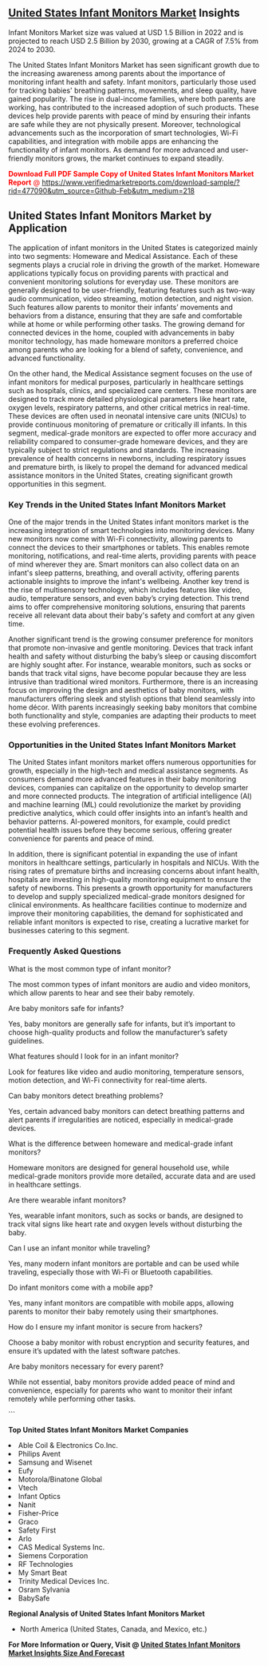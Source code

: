 <h2><a href="https://www.verifiedmarketreports.com/download-sample/?rid=477090&amp;utm_source=Github-Feb&amp;utm_medium=218" target="_blank">United States Infant Monitors Market</a> Insights</h2><p>Infant Monitors Market size was valued at USD 1.5 Billion in 2022 and is projected to reach USD 2.5 Billion by 2030, growing at a CAGR of 7.5% from 2024 to 2030.</p><p> <p>The United States Infant Monitors Market has seen significant growth due to the increasing awareness among parents about the importance of monitoring infant health and safety. Infant monitors, particularly those used for tracking babies' breathing patterns, movements, and sleep quality, have gained popularity. The rise in dual-income families, where both parents are working, has contributed to the increased adoption of such products. These devices help provide parents with peace of mind by ensuring their infants are safe while they are not physically present. Moreover, technological advancements such as the incorporation of smart technologies, Wi-Fi capabilities, and integration with mobile apps are enhancing the functionality of infant monitors. As demand for more advanced and user-friendly monitors grows, the market continues to expand steadily. <p><span class=""><span style="color: #ff0000;"><strong>Download Full PDF Sample Copy of United States Infant Monitors Market Report</strong> @ </span><a href="https://www.verifiedmarketreports.com/download-sample/?rid=477090&amp;utm_source=Github-Feb&amp;utm_medium=218" target="_blank">https://www.verifiedmarketreports.com/download-sample/?rid=477090&amp;utm_source=Github-Feb&amp;utm_medium=218</a></span></p></p> <h2>United States Infant Monitors Market by Application</h2> <p>The application of infant monitors in the United States is categorized mainly into two segments: Homeware and Medical Assistance. Each of these segments plays a crucial role in driving the growth of the market. Homeware applications typically focus on providing parents with practical and convenient monitoring solutions for everyday use. These monitors are generally designed to be user-friendly, featuring features such as two-way audio communication, video streaming, motion detection, and night vision. Such features allow parents to monitor their infants’ movements and behaviors from a distance, ensuring that they are safe and comfortable while at home or while performing other tasks. The growing demand for connected devices in the home, coupled with advancements in baby monitor technology, has made homeware monitors a preferred choice among parents who are looking for a blend of safety, convenience, and advanced functionality.</p> <p>On the other hand, the Medical Assistance segment focuses on the use of infant monitors for medical purposes, particularly in healthcare settings such as hospitals, clinics, and specialized care centers. These monitors are designed to track more detailed physiological parameters like heart rate, oxygen levels, respiratory patterns, and other critical metrics in real-time. These devices are often used in neonatal intensive care units (NICUs) to provide continuous monitoring of premature or critically ill infants. In this segment, medical-grade monitors are expected to offer more accuracy and reliability compared to consumer-grade homeware devices, and they are typically subject to strict regulations and standards. The increasing prevalence of health concerns in newborns, including respiratory issues and premature birth, is likely to propel the demand for advanced medical assistance monitors in the United States, creating significant growth opportunities in this segment.</p> <h3>Key Trends in the United States Infant Monitors Market</h3> <p>One of the major trends in the United States infant monitors market is the increasing integration of smart technologies into monitoring devices. Many new monitors now come with Wi-Fi connectivity, allowing parents to connect the devices to their smartphones or tablets. This enables remote monitoring, notifications, and real-time alerts, providing parents with peace of mind wherever they are. Smart monitors can also collect data on an infant's sleep patterns, breathing, and overall activity, offering parents actionable insights to improve the infant's wellbeing. Another key trend is the rise of multisensory technology, which includes features like video, audio, temperature sensors, and even baby’s crying detection. This trend aims to offer comprehensive monitoring solutions, ensuring that parents receive all relevant data about their baby's safety and comfort at any given time.</p> <p>Another significant trend is the growing consumer preference for monitors that promote non-invasive and gentle monitoring. Devices that track infant health and safety without disturbing the baby’s sleep or causing discomfort are highly sought after. For instance, wearable monitors, such as socks or bands that track vital signs, have become popular because they are less intrusive than traditional wired monitors. Furthermore, there is an increasing focus on improving the design and aesthetics of baby monitors, with manufacturers offering sleek and stylish options that blend seamlessly into home décor. With parents increasingly seeking baby monitors that combine both functionality and style, companies are adapting their products to meet these evolving preferences.</p> <h3>Opportunities in the United States Infant Monitors Market</h3> <p>The United States infant monitors market offers numerous opportunities for growth, especially in the high-tech and medical assistance segments. As consumers demand more advanced features in their baby monitoring devices, companies can capitalize on the opportunity to develop smarter and more connected products. The integration of artificial intelligence (AI) and machine learning (ML) could revolutionize the market by providing predictive analytics, which could offer insights into an infant’s health and behavior patterns. AI-powered monitors, for example, could predict potential health issues before they become serious, offering greater convenience for parents and peace of mind.</p> <p>In addition, there is significant potential in expanding the use of infant monitors in healthcare settings, particularly in hospitals and NICUs. With the rising rates of premature births and increasing concerns about infant health, hospitals are investing in high-quality monitoring equipment to ensure the safety of newborns. This presents a growth opportunity for manufacturers to develop and supply specialized medical-grade monitors designed for clinical environments. As healthcare facilities continue to modernize and improve their monitoring capabilities, the demand for sophisticated and reliable infant monitors is expected to rise, creating a lucrative market for businesses catering to this segment.</p> <h3>Frequently Asked Questions</h3> <p>What is the most common type of infant monitor?</p> <p>The most common types of infant monitors are audio and video monitors, which allow parents to hear and see their baby remotely.</p> <p>Are baby monitors safe for infants?</p> <p>Yes, baby monitors are generally safe for infants, but it’s important to choose high-quality products and follow the manufacturer’s safety guidelines.</p> <p>What features should I look for in an infant monitor?</p> <p>Look for features like video and audio monitoring, temperature sensors, motion detection, and Wi-Fi connectivity for real-time alerts.</p> <p>Can baby monitors detect breathing problems?</p> <p>Yes, certain advanced baby monitors can detect breathing patterns and alert parents if irregularities are noticed, especially in medical-grade devices.</p> <p>What is the difference between homeware and medical-grade infant monitors?</p> <p>Homeware monitors are designed for general household use, while medical-grade monitors provide more detailed, accurate data and are used in healthcare settings.</p> <p>Are there wearable infant monitors?</p> <p>Yes, wearable infant monitors, such as socks or bands, are designed to track vital signs like heart rate and oxygen levels without disturbing the baby.</p> <p>Can I use an infant monitor while traveling?</p> <p>Yes, many modern infant monitors are portable and can be used while traveling, especially those with Wi-Fi or Bluetooth capabilities.</p> <p>Do infant monitors come with a mobile app?</p> <p>Yes, many infant monitors are compatible with mobile apps, allowing parents to monitor their baby remotely using their smartphones.</p> <p>How do I ensure my infant monitor is secure from hackers?</p> <p>Choose a baby monitor with robust encryption and security features, and ensure it’s updated with the latest software patches.</p> <p>Are baby monitors necessary for every parent?</p> <p>While not essential, baby monitors provide added peace of mind and convenience, especially for parents who want to monitor their infant remotely while performing other tasks.</p> ```</p><p><strong>Top United States Infant Monitors Market Companies</strong></p><div data-test-id=""><p><li>Able Coil & Electronics Co.Inc.</li><li> Philips Avent</li><li> Samsung and Wisenet</li><li> Eufy</li><li> Motorola/Binatone Global</li><li> Vtech</li><li> Infant Optics</li><li> Nanit</li><li> Fisher-Price</li><li> Graco</li><li> Safety First</li><li> Arlo</li><li> CAS Medical Systems Inc.</li><li> Siemens Corporation</li><li> RF Technologies</li><li> My Smart Beat</li><li> Trinity Medical Devices Inc.</li><li> Osram Sylvania</li><li> BabySafe</li></p><div><strong>Regional Analysis of&nbsp;United States Infant Monitors Market</strong></div><ul><li dir="ltr"><p dir="ltr">North America&nbsp;(United States, Canada, and Mexico, etc.)</p></li></ul><p><strong>For More Information or Query, Visit @&nbsp;</strong><strong><a href="https://www.verifiedmarketreports.com/product/infant-monitors-market/?utm_source=Github-Feb&amp;utm_medium=218" target="_blank">United States Infant Monitors Market Insights Size And Forecast</a></strong></p></div>
